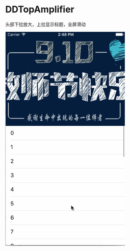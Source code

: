 # DDTopAmplifier
头部下拉放大，上拉显示标题，全屏滑动

![Alt Text](https://github.com/CoderThink/DDTopAmplifier/blob/master/demo.gif)
